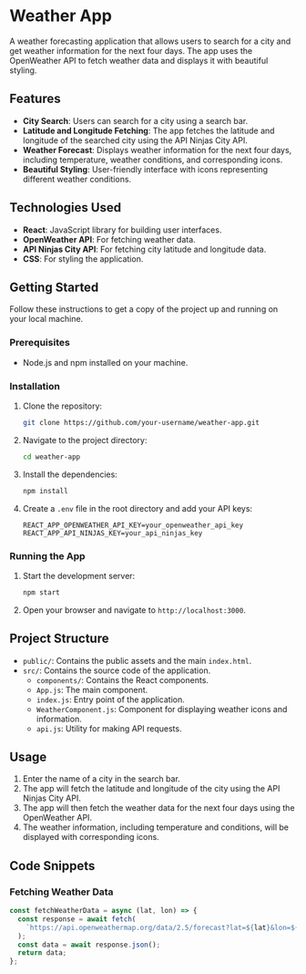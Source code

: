 # Weather App

A weather forecasting application that allows users to search for a city and get weather information for the next four days. The app uses the OpenWeather API to fetch weather data and displays it with beautiful styling.

## Features

- **City Search**: Users can search for a city using a search bar.
- **Latitude and Longitude Fetching**: The app fetches the latitude and longitude of the searched city using the API Ninjas City API.
- **Weather Forecast**: Displays weather information for the next four days, including temperature, weather conditions, and corresponding icons.
- **Beautiful Styling**: User-friendly interface with icons representing different weather conditions.

## Technologies Used

- **React**: JavaScript library for building user interfaces.
- **OpenWeather API**: For fetching weather data.
- **API Ninjas City API**: For fetching city latitude and longitude data.
- **CSS**: For styling the application.

## Getting Started

Follow these instructions to get a copy of the project up and running on your local machine.

### Prerequisites

- Node.js and npm installed on your machine.

### Installation

1. Clone the repository:
    ```bash
    git clone https://github.com/your-username/weather-app.git
    ```

2. Navigate to the project directory:
    ```bash
    cd weather-app
    ```

3. Install the dependencies:
    ```bash
    npm install
    ```

4. Create a `.env` file in the root directory and add your API keys:
    ```env
    REACT_APP_OPENWEATHER_API_KEY=your_openweather_api_key
    REACT_APP_API_NINJAS_KEY=your_api_ninjas_key
    ```

### Running the App

1. Start the development server:
    ```bash
    npm start
    ```

2. Open your browser and navigate to `http://localhost:3000`.

## Project Structure

- `public/`: Contains the public assets and the main `index.html`.
- `src/`: Contains the source code of the application.
  - `components/`: Contains the React components.
  - `App.js`: The main component.
  - `index.js`: Entry point of the application.
  - `WeatherComponent.js`: Component for displaying weather icons and information.
  - `api.js`: Utility for making API requests.

## Usage

1. Enter the name of a city in the search bar.
2. The app will fetch the latitude and longitude of the city using the API Ninjas City API.
3. The app will then fetch the weather data for the next four days using the OpenWeather API.
4. The weather information, including temperature and conditions, will be displayed with corresponding icons.

## Code Snippets

### Fetching Weather Data

```javascript
const fetchWeatherData = async (lat, lon) => {
  const response = await fetch(
    `https://api.openweathermap.org/data/2.5/forecast?lat=${lat}&lon=${lon}&appid=${process.env.REACT_APP_OPENWEATHER_API_KEY}`
  );
  const data = await response.json();
  return data;
};
```
